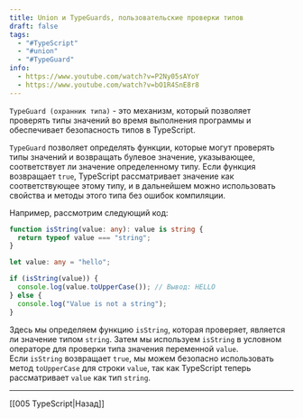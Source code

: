 ```yaml
---
title: Union и TypeGuards, пользовательские проверки типов
draft: false
tags:
  - "#TypeScript"
  - "#union"
  - "#TypeGuard"
info:
  - https://www.youtube.com/watch?v=P2Ny05sAYoY
  - https://www.youtube.com/watch?v=bO1R4SnE8r8
---
```

`TypeGuard (охранник типа)` - это механизм, который позволяет проверять типы значений во время выполнения программы и обеспечивает безопасность типов в TypeScript.

`TypeGuard` позволяет определять функции, которые могут проверять типы значений и возвращать булевое значение, указывающее, соответствует ли значение определенному типу. Если функция возвращает `true`, TypeScript рассматривает значение как соответствующее этому типу, и в дальнейшем можно использовать свойства и методы этого типа без ошибок компиляции.

Например, рассмотрим следующий код:

```typescript
function isString(value: any): value is string {
  return typeof value === "string";
}

let value: any = "hello";

if (isString(value)) {
  console.log(value.toUpperCase()); // Вывод: HELLO
} else {
  console.log("Value is not a string");
}
```

Здесь мы определяем функцию `isString`, которая проверяет, является ли значение типом `string`. Затем мы используем `isString` в условном операторе для проверки типа значения переменной `value`. Если `isString` возвращает `true`, мы можем безопасно использовать метод `toUpperCase` для строки `value`, так как TypeScript теперь рассматривает `value` как тип `string`.

_____

[[005 TypeScript|Назад]]